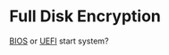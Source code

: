 # Full Disk Encryption


[BIOS](https://github.com/Andy-ghub/void-docs/blob/master/src/installation/guides/fde_bios.md) or [UEFI](https://github.com/Andy-ghub/void-docs/blob/master/src/installation/guides/fde_uefi.md) start system?
